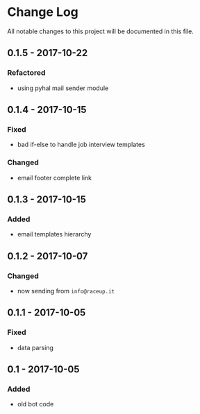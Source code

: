 # Change Log
All notable changes to this project will be documented in this file.

## 0.1.5 - 2017-10-22

### Refactored
- using pyhal mail sender module

## 0.1.4 - 2017-10-15

### Fixed
- bad if-else to handle job interview templates

### Changed
- email footer complete link

## 0.1.3 - 2017-10-15

### Added
- email templates hierarchy

## 0.1.2 - 2017-10-07

### Changed
- now sending from `info@raceup.it`

## 0.1.1 - 2017-10-05

### Fixed
- data parsing

## 0.1 - 2017-10-05

### Added
- old bot code
